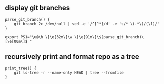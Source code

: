 ## display git branches

    parse_git_branch() {
        git branch 2> /dev/null | sed -e '/^[^*]/d' -e 's/* \(.*\)/(\1)/'
    }

    export PS1="\u@\h \[\e[32m\]\w \[\e[91m\]\$(parse_git_branch)\[\e[00m\]$ "

## recursively print and format repo as a tree

    print_tree() {
        git ls-tree -r --name-only HEAD | tree --fromfile
    }

